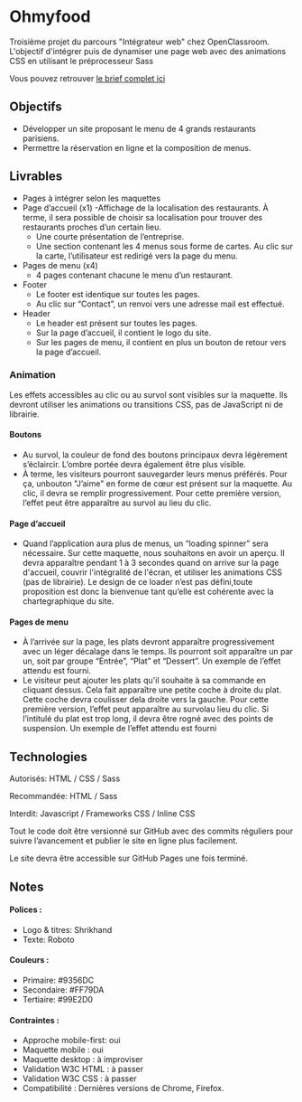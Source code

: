 # Ohmyfood
Troisième projet du parcours "Intégrateur web" chez OpenClassroom. L'objectif d'intégrer puis de dynamiser une page web avec des animations CSS en utilisant le préprocesseur Sass

Vous pouvez retrouver [le brief complet ici](https://course.oc-static.com/projects/Développeur+Web/IW_P4+Animations+CSS+Ohmyfood/Brief+créatif+site+Ohmyfood.pdf)

## Objectifs
- Développer un site proposant le menu de 4 grands restaurants parisiens.
- Permettre la réservation en ligne et la composition de menus.
## Livrables
- Pages à intégrer selon les maquettes
- Page d’accueil (x1)
  -Affichage de la localisation des restaurants. À terme, il sera possible de choisir sa
  localisation pour trouver des restaurants proches d’un certain lieu.
  - Une courte présentation de l’entreprise.
  - Une section contenant les 4 menus sous forme de cartes. Au clic sur la carte,
  l’utilisateur est redirigé vers la page du menu. 
- Pages de menu (x4)
  - 4 pages contenant chacune le menu d’un restaurant. 
- Footer
  - Le footer est identique sur toutes les pages.
  - Au clic sur “Contact”, un renvoi vers une adresse mail est effectué. 
- Header
  - Le header est présent sur toutes les pages.
  - Sur la page d’accueil, il contient le logo du site.
  - Sur les pages de menu, il contient en plus un bouton de retour vers la page d’accueil. 

### Animation

Les effets accessibles au clic ou au survol sont visibles sur la maquette. Ils devront utiliser
les animations ou transitions CSS, pas de JavaScript ni de librairie. 

#### Boutons

- Au survol, la couleur de fond des boutons principaux devra légèrement s’éclaircir. L’ombre portée devra également être plus visible.
- À terme, les visiteurs pourront sauvegarder leurs menus préférés. Pour ça, unbouton "J’aime" en forme de cœur est présent sur la maquette. Au clic, il devra se remplir progressivement. Pour cette première version, l’effet peut être apparaître au survol au lieu du clic.

#### Page d’accueil

- Quand l’application aura plus de menus, un “loading spinner” sera nécessaire. Sur cette maquette, nous souhaitons en avoir un aperçu. Il devra apparaître pendant 1 à 3 secondes quand on arrive sur la page d'accueil, couvrir l'intégralité de l'écran, et utiliser les animations CSS (pas de librairie). Le design de ce loader n’est pas défini,toute proposition est donc la bienvenue tant qu’elle est cohérente avec la chartegraphique du site.

#### Pages de menu

- À l’arrivée sur la page, les plats devront apparaître progressivement avec un léger décalage dans le temps. Ils pourront soit apparaître un par un, soit par groupe “Entrée”, “Plat” et “Dessert”. Un exemple de l’effet attendu est fourni.
- Le visiteur peut ajouter les plats qu'il souhaite à sa commande en cliquant dessus. Cela fait apparaître une petite coche à droite du plat. Cette coche devra coulisser dela droite vers la gauche. Pour cette première version, l’effet peut apparaître au survolau lieu du clic. Si l’intitulé du plat est trop long, il devra être rogné avec des points de suspension. Un exemple de l’effet attendu est fourni

## Technologies
Autorisés: HTML / CSS / Sass

Recommandée: HTML / Sass

Interdit: Javascript / Frameworks CSS / Inline CSS

Tout le code doit être versionné sur GitHub avec des commits réguliers pour
suivre l’avancement et publier le site en ligne plus facilement.

Le site devra être accessible sur GitHub Pages une fois terminé.


## Notes
#### Polices :

- Logo & titres: Shrikhand
- Texte: Roboto
#### Couleurs :

- Primaire: #9356DC
- Secondaire: #FF79DA
- Tertiaire: #99E2D0

#### Contraintes :

- Approche mobile-first: oui
- Maquette mobile : oui
- Maquette desktop : à improviser
- Validation W3C HTML : à passer
- Validation W3C CSS : à passer
- Compatibilité : Dernières versions de Chrome, Firefox.

